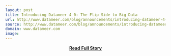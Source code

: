 ```yaml
---
layout: post
title: Introducing Datameer 4 0: The Flip Side to Big Data
url: http://www.datameer.com/blog/announcements/introducing-datameer-4-0-the-flip-side-to-big-data.html
source: http://www.datameer.com/blog/announcements/introducing-datameer-4-0-the-flip-side-to-big-data.html
domain: www.datameer.com
image: 
---
```


<p></p>
<center><p><a href="http://www.datameer.com/blog/announcements/introducing-datameer-4-0-the-flip-side-to-big-data.html" style='padding:25px; font-sze:18px; font-weight: bold;'>Read Full Story</a></p></center>

